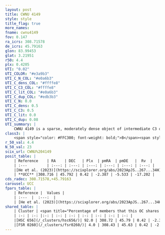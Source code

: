 ```yaml
---
layout: post
title: CWNU 4149
style: style
title_flag: true
more_names: 
fname: cwnu4149
fov: 0.147
ra_icrs: 308.71578
de_icrs: 45.79163
glon: 83.99453
glat: 3.21951
r50: 4.4
plx: 0.4205
UTI: "0.02"
UTI_COLOR: "#e3a9b3"
UTI_C_N_COL: "#e0a6b3"
UTI_C_dens_COL: "#ffffe8"
UTI_C_C3_COL: "#ffffe8"
UTI_C_lit_COL: "#e0a6b3"
UTI_C_dup_COL: "#edb3b3"
UTI_C_N: 0.0
UTI_C_dens: 0.5
UTI_C_C3: 0.5
UTI_C_lit: 0.0
UTI_C_dup: 0.08
UTI_summary: |
    CWNU 4149 is a sparse, moderately dense object of intermediate C3 quality. It was recently reported in the literature.<br><br><span style="color: #99180f; font-weight: bold;">Warning: </span>This is very likely a duplicate object, which shares a large percentage of members with at least one previously reported entry.<br><br><span style="color: #99180f; font-weight: bold;">Warning: </span>contains less than 25 stars with <i>P>0.5</i> estimated.
class3: |
    <span style="color: #FFC300; font-weight: bold;">B</span><span style="color: #FFC300; font-weight: bold;">B</span>
r_50_val: 4.4
N_50_val: 23
scix_url: CWNU%204149
posit_table: |
    | Reference    | RA    | DEC   | Plx  | pmRA  | pmDE   |  Rv  |
    | :---         | :---: | :---: | :---: | :---: | :---: | :---: |
    |[He et al. (2023)](https://scixplorer.org/abs/2023ApJS..267...34H) | 308.716 | 45.779 | 0.42 | -2.398 | -5.564 | -- |
    | **UCC** |308.716 | 45.792 | 0.42 | -2.387 | -5.533 | -17.202 | 
cds_radec: 308.71578,+45.79163
carousel: UCC
fpars_table: |
    | Reference |  Values |
    | :---  |  :---:  |
    | [He et al. (2023)](https://scixplorer.org/abs/2023ApJS..267...34H) | `A0=1.85, m-M=11.75, logA=7.0` |
shared_table: |
    | Cluster | <span title="Percentage of members that this OC shares with the ones listed">%</span>   | RA   | DEC   | Plx   | pmRA  | pmDE  | Rv | UTI |
    | :-: | :-: |:-: | :-: | :-: | :-: | :-: | :-: | :-: |
    |[HSC 656](/_clusters/hsc656/)| 92.0 | 308.72 | 45.79 | 0.42 | -2.39 | -5.53 | -17.2 |0.29 |
    |[FSR 0260](/_clusters/fsr0260/)| 4.0 | 308.43 | 45.63 | 0.42 | -2.22 | -4.97 | 40.48 |0.46 |
---
```


